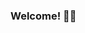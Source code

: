 ### Welcome! 👋🏾

<!--
**mars-aria/mars-aria** is a ✨ _special_ ✨ repository because its `README.md` (this file) appears on your GitHub profile.

###I AM 👩🏾‍💻: an Informatics major studying Human-Centered Data Science at The University of Texas at Austin’s School of Information.

###Portfolio: https://marshanah-t.squarespace.com/

###LinkedIn: https://www.linkedin.com/in/marshanah-t




